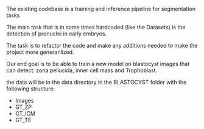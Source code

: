 The existing codebase is a training and inference pipeline for segmentation tasks

The main task that is in some times hardcoded (like the Datasets) is the detection of pronuclei in early embryos.


The task is to refactor the code and make any additions needed to make the project more generanlized.

Our end goal is to be able to train a new model on blastocyst images that can detect:
zona pellucida, inner cell mass and Trophoblast.

the data will be in the data directory in the BLASTOCYST folder with the following structure:
- Images
- GT_ZP
- GT_ICM
- GT_TE